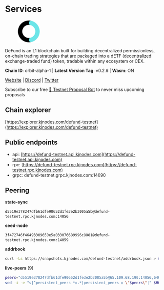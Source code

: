 # Services

<figure><img src="https://raw.githubusercontent.com/kj89/cosmos-images/main/logos/defund.png" alt=""><figcaption></figcaption></figure>

DeFund is an L1 blockchain built for building decentralized permissionless,  on-chain trading strategies that are packaged into a dETF (decentralized  exchange-traded fund) token, tradable within any ecosystem or CEX.

**Chain ID**: orbit-alpha-1 | **Latest Version Tag**: v0.2.6 | **Wasm**: ON

[Website](https://www.defund.app) | [Discord](https://discord.gg/FV26pRPZ3P) | [Twitter](https://twitter.com/defund_finance)



Subscribe to our free [🤖 Testnet Proposal Bot](https://t.me/kjnodes_testnet_proposal_bot) to never miss upcoming proposals


## Chain explorer
[https://explorer.kjnodes.com/defund-testnet](https://explorer.kjnodes.com/defund-testnet)

## Public endpoints

* api: [https://defund-testnet.api.kjnodes.com](https://defund-testnet.api.kjnodes.com)
* rpc: [https://defund-testnet.rpc.kjnodes.com](https://defund-testnet.rpc.kjnodes.com)
* grpc: defund-testnet.grpc.kjnodes.com:14090

## Peering

**state-sync**

```text
d5519e378247dfb61dfe90652d1fe3e2b3005a5b@defund-testnet.rpc.kjnodes.com:14056
```

**seed-node**

```text
3f472746f46493309650e5a033076689996c8881@defund-testnet.rpc.kjnodes.com:14059
```

**addrbook**
```bash
curl -Ls https://snapshots.kjnodes.com/defund-testnet/addrbook.json > $HOME/.defund/config/addrbook.json
```

**live-peers** (9)
```bash
peers="d5519e378247dfb61dfe90652d1fe3e2b3005a5b@65.109.68.190:14056,6406dc6dff130a009ad79bb04eb29b731414811f@141.95.145.41:27656,7c459f88962a4d07d7ccd6d0c94f891bb7a7ada0@65.109.26.21:13656,6999cca6c55576a48d4f227b87dc904fbdb085aa@65.21.134.202:26576,1a4f0f016ffc8f6814835dc20f5bb7050b2eac90@38.242.239.25:26656,8a650a9761db8abc1096abc3d4a68431600ae835@62.171.149.101:46656,0634225db2052d7b42f64d63d3d3f9edbbbb9309@65.109.104.111:56108,ed9d651a48968b4c3c8e8f01e15dbb451eed195a@5.75.138.108:26656,26bdbcbfa286f443c842ed241d35fa09065d586b@161.97.128.243:34656"
sed -i -e "s|^persistent_peers *=.*|persistent_peers = \"$peers\"|" $HOME/.defund/config/config.toml
```
